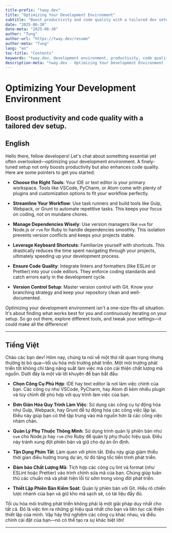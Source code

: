 ```yaml
---
title-prefix: "tway.dev"
title: "Optimizing Your Development Environment"
subtitle: "Boost productivity and code quality with a tailored dev setup."
date: "2025-06-30"
date-meta: "2025-06-30"
author: "Tung"
author-url: "https://tway.dev/resume"
author-meta: "Tung"
lang: "en"
toc-title: "Contents"
keywords: "tway.dev, development environment, productivity, code quality, developer tools"
description-meta: "tway.dev - Optimizing Your Development Environment - Boost productivity and code quality with a tailored dev setup."
---
```


# Optimizing Your Development Environment
## Boost productivity and code quality with a tailored dev setup.

## English
Hello there, fellow developers! Let's chat about something essential yet often overlooked—optimizing your development environment. A finely-tuned setup not only boosts productivity but also enhances code quality. Here are some pointers to get you started:

- **Choose the Right Tools**: Your IDE or text editor is your primary workspace. Tools like VSCode, PyCharm, or Atom come with plenty of plugins and customization options to fit your workflow perfectly.

- **Streamline Your Workflow**: Use task runners and build tools like Gulp, Webpack, or Grunt to automate repetitive tasks. This keeps your focus on coding, not on mundane chores.

- **Manage Dependencies Wisely**: Use version managers like `nvm` for Node.js or `rvm` for Ruby to handle dependencies smoothly. This isolation prevents version conflicts and keeps your projects stable.

- **Leverage Keyboard Shortcuts**: Familiarize yourself with shortcuts. This drastically reduces the time spent navigating through your projects, ultimately speeding up your development process.

- **Ensure Code Quality**: Integrate linters and formatters (like ESLint or Prettier) into your code editors. They enforce coding standards and catch errors early in the development cycle.

- **Version Control Setup**: Master version control with Git. Know your branching strategy and keep your repository clean and well-documented.

Optimizing your development environment isn't a one-size-fits-all situation. It's about finding what works best for you and continuously iterating on your setup. So go out there, explore different tools, and tweak your settings—it could make all the difference!

---

## Tiếng Việt
Chào các bạn dev! Hôm nay, chúng ta nói về một thứ rất quan trọng nhưng thường bị bỏ qua—tối ưu hóa môi trường phát triển. Một môi trường phát triển tốt không chỉ tăng năng suất làm việc mà còn cải thiện chất lượng mã nguồn. Dưới đây là một vài lời khuyên để bạn bắt đầu:

- **Chọn Công Cụ Phù Hợp**: IDE hay text editor là nơi làm việc chính của bạn. Các công cụ như VSCode, PyCharm, hay Atom đi kèm nhiều plugin và tùy chỉnh để phù hợp với quy trình làm việc của bạn.

- **Đơn Giản Hóa Quy Trình Làm Việc**: Sử dụng các công cụ tự động hóa như Gulp, Webpack, hay Grunt để tự động hóa các công việc lặp lại. Điều này giúp bạn có thể tập trung vào mã nguồn hơn là các công việc nhàm chán.

- **Quản Lý Phụ Thuộc Thông Minh**: Sử dụng trình quản lý phiên bản như `nvm` cho Node.js hay `rvm` cho Ruby để quản lý phụ thuộc hiệu quả. Điều này tránh xung đột phiên bản và giữ cho dự án ổn định.

- **Tận Dụng Phím Tắt**: Làm quen với phím tắt. Điều này giúp giảm thiểu thời gian điều hướng trong dự án, từ đó tăng tốc tiến trình phát triển.

- **Đảm bảo Chất Lượng Mã**: Tích hợp các công cụ lint và format (như ESLint hoặc Prettier) vào trình chỉnh sửa mã của bạn. Chúng giúp tuân thủ các chuẩn mã và phát hiện lỗi từ sớm trong vòng đời phát triển.

- **Thiết Lập Phiên Bản Kiểm Soát**: Quản lý phiên bản với Git. Hiểu rõ chiến lược nhánh của bạn và giữ kho mã sạch sẽ, có tài liệu đầy đủ.

Tối ưu hóa môi trường phát triển không phải là một giải pháp duy nhất cho tất cả. Đó là việc tìm ra những gì hiệu quả nhất cho bạn và liên tục cải thiện thiết lập của mình. Vậy hãy thử nghiệm các công cụ khác nhau, và điều chỉnh cài đặt của bạn—nó có thể tạo ra sự khác biệt lớn!

---